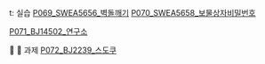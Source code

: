 t: 실습
[P069_SWEA5656_벽돌깨기](https://swexpertacademy.com/main/code/problem/problemDetail.do?contestProbId=AWXRQm6qfL0DFAUo)
[P070_SWEA5658_보물상자비밀번호](https://swexpertacademy.com/main/code/problem/problemDetail.do?contestProbId=AWXRUN9KfZ8DFAUo)

[P071_BJ14502_연구소](https://www.acmicpc.net/problem/14502)

:gift:  :gift: 과제
[P072_BJ2239_스도쿠](https://www.acmicpc.net/problem/2239)